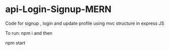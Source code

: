 # api-Login-Signup-MERN
Code for signup , login and update profile using mvc structure in express JS

To run:
npm i and then 



npm start
